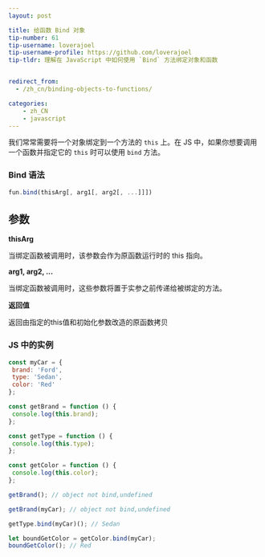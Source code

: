 ```yaml
---
layout: post

title: 给函数 Bind 对象
tip-number: 61
tip-username: loverajoel
tip-username-profile: https://github.com/loverajoel
tip-tldr: 理解在 JavaScript 中如何使用 `Bind` 方法绑定对象和函数


redirect_from:
  - /zh_cn/binding-objects-to-functions/

categories:
    - zh_CN
    - javascript
---
```


我们常常需要将一个对象绑定到一个方法的 `this` 上。在 JS 中，如果你想要调用一个函数并指定它的 `this` 时可以使用 `bind` 方法。

### Bind 语法

```js
fun.bind(thisArg[, arg1[, arg2[, ...]]])
```

## 参数
**thisArg**

当绑定函数被调用时，该参数会作为原函数运行时的 this 指向。

**arg1, arg2, ...**

当绑定函数被调用时，这些参数将置于实参之前传递给被绑定的方法。

**返回值**

返回由指定的this值和初始化参数改造的原函数拷贝

### JS 中的实例

```js
const myCar = {
 brand: 'Ford',
 type: 'Sedan',
 color: 'Red'
};

const getBrand = function () {
 console.log(this.brand);
};

const getType = function () {
 console.log(this.type);
};

const getColor = function () {
 console.log(this.color);
};

getBrand(); // object not bind,undefined

getBrand(myCar); // object not bind,undefined

getType.bind(myCar)(); // Sedan

let boundGetColor = getColor.bind(myCar);
boundGetColor(); // Red

```